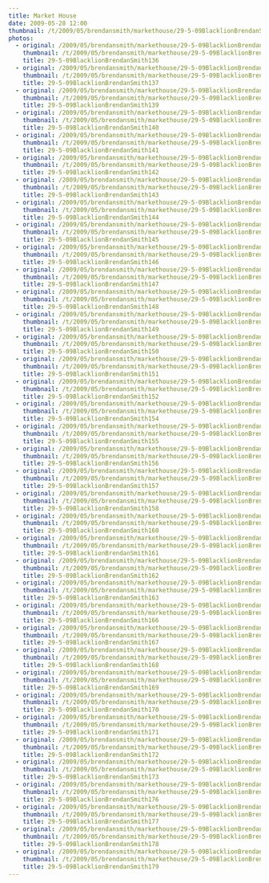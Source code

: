 ```yaml
---
title: Market House
date: 2009-05-28 12:00
thumbnail: /t/2009/05/brendansmith/markethouse/29-5-09BlacklionBrendanSmith136.jpg
photos:
  - original: /2009/05/brendansmith/markethouse/29-5-09BlacklionBrendanSmith136.jpg
    thumbnail: /t/2009/05/brendansmith/markethouse/29-5-09BlacklionBrendanSmith136.jpg
    title: 29-5-09BlacklionBrendanSmith136
  - original: /2009/05/brendansmith/markethouse/29-5-09BlacklionBrendanSmith137.jpg
    thumbnail: /t/2009/05/brendansmith/markethouse/29-5-09BlacklionBrendanSmith137.jpg
    title: 29-5-09BlacklionBrendanSmith137
  - original: /2009/05/brendansmith/markethouse/29-5-09BlacklionBrendanSmith139.jpg
    thumbnail: /t/2009/05/brendansmith/markethouse/29-5-09BlacklionBrendanSmith139.jpg
    title: 29-5-09BlacklionBrendanSmith139
  - original: /2009/05/brendansmith/markethouse/29-5-09BlacklionBrendanSmith140.jpg
    thumbnail: /t/2009/05/brendansmith/markethouse/29-5-09BlacklionBrendanSmith140.jpg
    title: 29-5-09BlacklionBrendanSmith140
  - original: /2009/05/brendansmith/markethouse/29-5-09BlacklionBrendanSmith141.jpg
    thumbnail: /t/2009/05/brendansmith/markethouse/29-5-09BlacklionBrendanSmith141.jpg
    title: 29-5-09BlacklionBrendanSmith141
  - original: /2009/05/brendansmith/markethouse/29-5-09BlacklionBrendanSmith142.jpg
    thumbnail: /t/2009/05/brendansmith/markethouse/29-5-09BlacklionBrendanSmith142.jpg
    title: 29-5-09BlacklionBrendanSmith142
  - original: /2009/05/brendansmith/markethouse/29-5-09BlacklionBrendanSmith143.jpg
    thumbnail: /t/2009/05/brendansmith/markethouse/29-5-09BlacklionBrendanSmith143.jpg
    title: 29-5-09BlacklionBrendanSmith143
  - original: /2009/05/brendansmith/markethouse/29-5-09BlacklionBrendanSmith144.jpg
    thumbnail: /t/2009/05/brendansmith/markethouse/29-5-09BlacklionBrendanSmith144.jpg
    title: 29-5-09BlacklionBrendanSmith144
  - original: /2009/05/brendansmith/markethouse/29-5-09BlacklionBrendanSmith145.jpg
    thumbnail: /t/2009/05/brendansmith/markethouse/29-5-09BlacklionBrendanSmith145.jpg
    title: 29-5-09BlacklionBrendanSmith145
  - original: /2009/05/brendansmith/markethouse/29-5-09BlacklionBrendanSmith146.jpg
    thumbnail: /t/2009/05/brendansmith/markethouse/29-5-09BlacklionBrendanSmith146.jpg
    title: 29-5-09BlacklionBrendanSmith146
  - original: /2009/05/brendansmith/markethouse/29-5-09BlacklionBrendanSmith147.jpg
    thumbnail: /t/2009/05/brendansmith/markethouse/29-5-09BlacklionBrendanSmith147.jpg
    title: 29-5-09BlacklionBrendanSmith147
  - original: /2009/05/brendansmith/markethouse/29-5-09BlacklionBrendanSmith148.jpg
    thumbnail: /t/2009/05/brendansmith/markethouse/29-5-09BlacklionBrendanSmith148.jpg
    title: 29-5-09BlacklionBrendanSmith148
  - original: /2009/05/brendansmith/markethouse/29-5-09BlacklionBrendanSmith149.jpg
    thumbnail: /t/2009/05/brendansmith/markethouse/29-5-09BlacklionBrendanSmith149.jpg
    title: 29-5-09BlacklionBrendanSmith149
  - original: /2009/05/brendansmith/markethouse/29-5-09BlacklionBrendanSmith150.jpg
    thumbnail: /t/2009/05/brendansmith/markethouse/29-5-09BlacklionBrendanSmith150.jpg
    title: 29-5-09BlacklionBrendanSmith150
  - original: /2009/05/brendansmith/markethouse/29-5-09BlacklionBrendanSmith151.jpg
    thumbnail: /t/2009/05/brendansmith/markethouse/29-5-09BlacklionBrendanSmith151.jpg
    title: 29-5-09BlacklionBrendanSmith151
  - original: /2009/05/brendansmith/markethouse/29-5-09BlacklionBrendanSmith152.jpg
    thumbnail: /t/2009/05/brendansmith/markethouse/29-5-09BlacklionBrendanSmith152.jpg
    title: 29-5-09BlacklionBrendanSmith152
  - original: /2009/05/brendansmith/markethouse/29-5-09BlacklionBrendanSmith154.jpg
    thumbnail: /t/2009/05/brendansmith/markethouse/29-5-09BlacklionBrendanSmith154.jpg
    title: 29-5-09BlacklionBrendanSmith154
  - original: /2009/05/brendansmith/markethouse/29-5-09BlacklionBrendanSmith155.jpg
    thumbnail: /t/2009/05/brendansmith/markethouse/29-5-09BlacklionBrendanSmith155.jpg
    title: 29-5-09BlacklionBrendanSmith155
  - original: /2009/05/brendansmith/markethouse/29-5-09BlacklionBrendanSmith156.jpg
    thumbnail: /t/2009/05/brendansmith/markethouse/29-5-09BlacklionBrendanSmith156.jpg
    title: 29-5-09BlacklionBrendanSmith156
  - original: /2009/05/brendansmith/markethouse/29-5-09BlacklionBrendanSmith157.jpg
    thumbnail: /t/2009/05/brendansmith/markethouse/29-5-09BlacklionBrendanSmith157.jpg
    title: 29-5-09BlacklionBrendanSmith157
  - original: /2009/05/brendansmith/markethouse/29-5-09BlacklionBrendanSmith158.jpg
    thumbnail: /t/2009/05/brendansmith/markethouse/29-5-09BlacklionBrendanSmith158.jpg
    title: 29-5-09BlacklionBrendanSmith158
  - original: /2009/05/brendansmith/markethouse/29-5-09BlacklionBrendanSmith160.jpg
    thumbnail: /t/2009/05/brendansmith/markethouse/29-5-09BlacklionBrendanSmith160.jpg
    title: 29-5-09BlacklionBrendanSmith160
  - original: /2009/05/brendansmith/markethouse/29-5-09BlacklionBrendanSmith161.jpg
    thumbnail: /t/2009/05/brendansmith/markethouse/29-5-09BlacklionBrendanSmith161.jpg
    title: 29-5-09BlacklionBrendanSmith161
  - original: /2009/05/brendansmith/markethouse/29-5-09BlacklionBrendanSmith162.jpg
    thumbnail: /t/2009/05/brendansmith/markethouse/29-5-09BlacklionBrendanSmith162.jpg
    title: 29-5-09BlacklionBrendanSmith162
  - original: /2009/05/brendansmith/markethouse/29-5-09BlacklionBrendanSmith163.jpg
    thumbnail: /t/2009/05/brendansmith/markethouse/29-5-09BlacklionBrendanSmith163.jpg
    title: 29-5-09BlacklionBrendanSmith163
  - original: /2009/05/brendansmith/markethouse/29-5-09BlacklionBrendanSmith166.jpg
    thumbnail: /t/2009/05/brendansmith/markethouse/29-5-09BlacklionBrendanSmith166.jpg
    title: 29-5-09BlacklionBrendanSmith166
  - original: /2009/05/brendansmith/markethouse/29-5-09BlacklionBrendanSmith167.jpg
    thumbnail: /t/2009/05/brendansmith/markethouse/29-5-09BlacklionBrendanSmith167.jpg
    title: 29-5-09BlacklionBrendanSmith167
  - original: /2009/05/brendansmith/markethouse/29-5-09BlacklionBrendanSmith168.jpg
    thumbnail: /t/2009/05/brendansmith/markethouse/29-5-09BlacklionBrendanSmith168.jpg
    title: 29-5-09BlacklionBrendanSmith168
  - original: /2009/05/brendansmith/markethouse/29-5-09BlacklionBrendanSmith169.jpg
    thumbnail: /t/2009/05/brendansmith/markethouse/29-5-09BlacklionBrendanSmith169.jpg
    title: 29-5-09BlacklionBrendanSmith169
  - original: /2009/05/brendansmith/markethouse/29-5-09BlacklionBrendanSmith170.jpg
    thumbnail: /t/2009/05/brendansmith/markethouse/29-5-09BlacklionBrendanSmith170.jpg
    title: 29-5-09BlacklionBrendanSmith170
  - original: /2009/05/brendansmith/markethouse/29-5-09BlacklionBrendanSmith171.jpg
    thumbnail: /t/2009/05/brendansmith/markethouse/29-5-09BlacklionBrendanSmith171.jpg
    title: 29-5-09BlacklionBrendanSmith171
  - original: /2009/05/brendansmith/markethouse/29-5-09BlacklionBrendanSmith172.jpg
    thumbnail: /t/2009/05/brendansmith/markethouse/29-5-09BlacklionBrendanSmith172.jpg
    title: 29-5-09BlacklionBrendanSmith172
  - original: /2009/05/brendansmith/markethouse/29-5-09BlacklionBrendanSmith173.jpg
    thumbnail: /t/2009/05/brendansmith/markethouse/29-5-09BlacklionBrendanSmith173.jpg
    title: 29-5-09BlacklionBrendanSmith173
  - original: /2009/05/brendansmith/markethouse/29-5-09BlacklionBrendanSmith176.jpg
    thumbnail: /t/2009/05/brendansmith/markethouse/29-5-09BlacklionBrendanSmith176.jpg
    title: 29-5-09BlacklionBrendanSmith176
  - original: /2009/05/brendansmith/markethouse/29-5-09BlacklionBrendanSmith177.jpg
    thumbnail: /t/2009/05/brendansmith/markethouse/29-5-09BlacklionBrendanSmith177.jpg
    title: 29-5-09BlacklionBrendanSmith177
  - original: /2009/05/brendansmith/markethouse/29-5-09BlacklionBrendanSmith178.jpg
    thumbnail: /t/2009/05/brendansmith/markethouse/29-5-09BlacklionBrendanSmith178.jpg
    title: 29-5-09BlacklionBrendanSmith178
  - original: /2009/05/brendansmith/markethouse/29-5-09BlacklionBrendanSmith179.jpg
    thumbnail: /t/2009/05/brendansmith/markethouse/29-5-09BlacklionBrendanSmith179.jpg
    title: 29-5-09BlacklionBrendanSmith179
---
```


